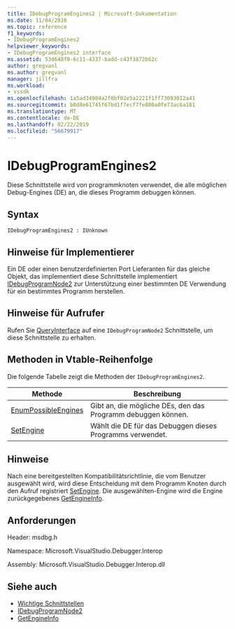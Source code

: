 ```yaml
---
title: IDebugProgramEngines2 | Microsoft-Dokumentation
ms.date: 11/04/2016
ms.topic: reference
f1_keywords:
- IDebugProgramEngines2
helpviewer_keywords:
- IDebugProgramEngines2 interface
ms.assetid: 53d648f0-6c11-4337-badd-c43f3872b62c
author: gregvanl
ms.author: gregvanl
manager: jillfra
ms.workload:
- vssdk
ms.openlocfilehash: 1a5ad34904a2f0bf02e5a2221f1ff73093012a41
ms.sourcegitcommit: b0d8e61745f67bd1f7ecf7fe080a0fe73ac6a181
ms.translationtype: MT
ms.contentlocale: de-DE
ms.lasthandoff: 02/22/2019
ms.locfileid: "56679917"
---
```

# <a name="idebugprogramengines2"></a>IDebugProgramEngines2
Diese Schnittstelle wird von programmknoten verwendet, die alle möglichen Debug-Engines (DE) an, die dieses Programm debuggen können.

## <a name="syntax"></a>Syntax

```
IDebugProgramEngines2 : IUnknown
```

## <a name="notes-for-implementers"></a>Hinweise für Implementierer
 Ein DE oder einen benutzerdefinierten Port Lieferanten für das gleiche Objekt, das implementiert diese Schnittstelle implementiert [IDebugProgramNode2](../../../extensibility/debugger/reference/idebugprogramnode2.md) zur Unterstützung einer bestimmten DE Verwendung für ein bestimmtes Programm herstellen.

## <a name="notes-for-callers"></a>Hinweise für Aufrufer
 Rufen Sie [QueryInterface](/cpp/atl/queryinterface) auf eine `IDebugProgramNode2` Schnittstelle, um diese Schnittstelle zu erhalten.

## <a name="methods-in-vtable-order"></a>Methoden in Vtable-Reihenfolge
 Die folgende Tabelle zeigt die Methoden der `IDebugProgramEngines2`.

|Methode|Beschreibung|
|------------|-----------------|
|[EnumPossibleEngines](../../../extensibility/debugger/reference/idebugprogramengines2-enumpossibleengines.md)|Gibt an, die mögliche DEs, den das Programm debuggen können.|
|[SetEngine](../../../extensibility/debugger/reference/idebugprogramengines2-setengine.md)|Wählt die DE für das Debuggen dieses Programms verwendet.|

## <a name="remarks"></a>Hinweise
 Nach eine bereitgestellten Kompatibilitätsrichtlinie, die vom Benutzer ausgewählt wird, wird diese Entscheidung mit dem Programm Knoten durch den Aufruf registriert [SetEngine](../../../extensibility/debugger/reference/idebugprogramengines2-setengine.md). Die ausgewählten-Engine wird die Engine zurückgegebenes [GetEngineInfo](../../../extensibility/debugger/reference/idebugprogramnode2-getengineinfo.md).

## <a name="requirements"></a>Anforderungen
 Header: msdbg.h

 Namespace: Microsoft.VisualStudio.Debugger.Interop

 Assembly: Microsoft.VisualStudio.Debugger.Interop.dll

## <a name="see-also"></a>Siehe auch
- [Wichtige Schnittstellen](../../../extensibility/debugger/reference/core-interfaces.md)
- [IDebugProgramNode2](../../../extensibility/debugger/reference/idebugprogramnode2.md)
- [GetEngineInfo](../../../extensibility/debugger/reference/idebugprogramnode2-getengineinfo.md)